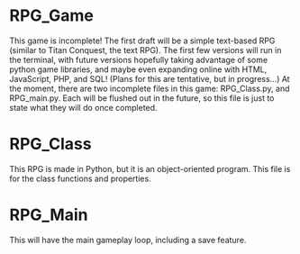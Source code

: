 # RPG_Game
This game is incomplete! The first draft will be a simple text-based RPG (similar to Titan Conquest, the text RPG).
The first few versions will run in the terminal, with future versions hopefully taking advantage of some python game libraries,
and maybe even expanding online with HTML, JavaScript, PHP, and SQL! (Plans for this are tentative, but in progress...)
At the moment, there are two incomplete files in this game: RPG_Class.py, and RPG_main.py. 
Each will be flushed out in the future, so this file is just to state what they will do once completed.

# RPG_Class
This RPG is made in Python, but it is an object-oriented program. This file is for the class functions and properties.

# RPG_Main
This will have the main gameplay loop, including a save feature.
